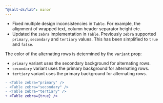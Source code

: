 ```yaml
---
"@salt-ds/lab": minor
---
```


- Fixed multiple design inconsistencies in `Table`. For example, the alignment of wrapped text, column header separator height etc.
- Updated the `zebra` implementation in `Table`. Previously `zebra` supported `primary`, `secondary` and `tertiary` values. This has been simplified to `true` and `false`.

The color of the alternating rows is determined by the `variant` prop:

- `primary` variant uses the secondary background for alternating rows.
- `secondary` variant uses the primary background for alternating rows.
- `tertiary` variant uses the primary background for alternating rows.

```diff
- <Table zebra="primary" />
- <Table zebra="secondary" />
- <Table zebra="tertiary" />
+ <Table zebra={true} />
```
